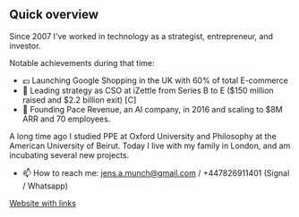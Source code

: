 ## Quick overview

Since 2007 I've worked in technology as a strategist, entrepreneur, and investor. 

Notable achievements during that time: 
- 💵 Launching Google Shopping in the UK with 60% of total E-commerce
- 🧠 Leading strategy as CSO at iZettle from Series B to E ($150 million raised and $2.2 billion exit) [C]
- 🔨 Founding Pace Revenue, an AI company, in 2016 and scaling to $8M ARR and 70 employees.

A long time ago I studied PPE at Oxford University and Philosophy at the American University of Beirut. Today I live with my family in London, and am  incubating several new projects.

- 📫 How to reach me: jens.a.munch@gmail.com / +447826911401 (Signal / Whatsapp)

[Website with links](https://www.jensmunch.com)

<!--
**jensamunch/jensamunch** is a ✨ _special_ ✨ repository because its `README.md` (this file) appears on your GitHub profile.

Here are some ideas to get you started:

- 🔭 I’m currently working on ...
- 🌱 I’m currently learning ...
- 👯 I’m looking to collaborate on ...
- 🤔 I’m looking for help with ...
- 💬 Ask me about ...
- 📫 How to reach me: ...
- 😄 Pronouns: ...
- ⚡ Fun fact: ...
-->
